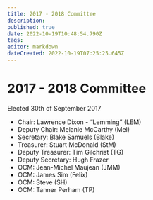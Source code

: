 ```yaml
---
title: 2017 - 2018 Committee
description: 
published: true
date: 2022-10-19T10:48:54.790Z
tags: 
editor: markdown
dateCreated: 2022-10-19T07:25:25.645Z
---
```


# 2017 - 2018 Committee

Elected 30th of September 2017

-   Chair: Lawrence Dixon - “Lemming” (LEM)
-   Deputy Chair: Melanie McCarthy (Mel)
-   Secretary: Blake Samuels (Blake)
-   Treasurer: Stuart McDonald (StM)
-   Deputy Treasurer: Tim Gilchrist (TG)
-   Deputy Secretary: Hugh Frazer
-   OCM: Jean-Michel Maujean (JMM)
-   OCM: James Sim (Felix)
-   OCM: Steve (SH)
-   OCM: Tanner Perham (TP)
